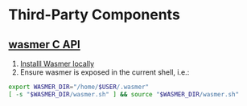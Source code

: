 # Third-Party Components

## [wasmer C API](https://github.com/wasmerio/wasmer/tree/master/lib/c-api#readme)

1. [Installl Wasmer locally](https://github.com/wasmerio/wasmer-install#readme)
2. Ensure wasmer is exposed in the current shell, i.e.:

  ```bash
  export WASMER_DIR="/home/$USER/.wasmer"
  [ -s "$WASMER_DIR/wasmer.sh" ] && source "$WASMER_DIR/wasmer.sh"
  ```

